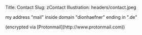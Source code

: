 Title: Contact
Slug: zContact
Illustration: headers/contact.jpeg

<div class="row text-center">
<p class="lead">
<span class="fa fa-envelope-o"></span> <noscript>
my address "mail" inside domain "dionhaefner" ending in ".de"
</noscript> <script>
  y = "znvy@qvbaunrsare.qr";
  document.write("<a href=mailto:" + decode(y) + ">" + decode(y) + "</a>");
</script> </p>
</div>
(encrypted via [Protonmail](http://www.protonmail.com))
